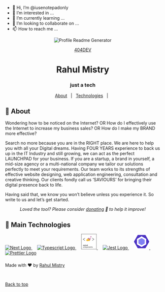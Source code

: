 - 👋 Hi, I’m @iusenotepadonly
- 👀 I’m interested in ...
- 🌱 I’m currently learning ...
- 💞️ I’m looking to collaborate on ...
- 📫 How to reach me ...


<div align="center" id="top">
  <img src="https://profile-readme-generator.com/assets/app.png" width="900" alt="Profile Readme Generator" />

  <a href="https://404dev.in">404DEV</a>
</div>

<div align="center">
  <h1>Rahul Mistry</h1>
  <h3>just a tech</h3>
</div>

<p align="center">
  <a href="#dart-about">About</a> &#xa0; | &#xa0;
  <a href="#rocket-main-technologies">Technologies</a> &#xa0; | &#xa0;
</p>

## :dart: About ##

Wondering how to be noticed on the Internet? OR How do I effectively use the Internet to increase my business sales? OR How do I make my BRAND more effective?

Search no more because you are in the RIGHT place. We are here to help you with all your Digital dreams. Having FOUR YEARS experience to back us up in the IT Industry and still growing, we can act as the perfect LAUNCHPAD for your business. If you are a startup, a brand in yourself, a mid-size agency or a multi-national company we tailor our solutions perfectly to meet your requirements. Our team works to its strengths of effective website designing, web application engineering, consultation and creative thinking. Our clients fondly call us ‘SAVIOURS’ for bringing their digital presence back to life.

Having said that, we know you won’t believe unless you experience it. So write to us and let’s get started.

<p align="center">
  <i>Loved the tool? Please consider <a href="#">donating</a> 💸 to help it improve!</i>
</p>

## :rocket: Main Technologies ##

<a href="https://nextjs.org">
  <img width="50" title="NextJs" alt="Next Logo" src="https://raw.githubusercontent.com/maurodesouza/maurodesouza/master/assets/next-logo.svg">
</a> &#xa0; &#xa0;

<a href="https://www.typescriptlang.org">
  <img width="50" title="Typescript" alt="Typescript Logo" src="https://raw.githubusercontent.com/maurodesouza/maurodesouza/master/assets/typescript-logo.svg">
</a> &#xa0; &#xa0;

<a href="https://styled-components.com">
  <img width="50" title="Styled Components" alt="Styled Components Logo" src="https://raw.githubusercontent.com/github/explore/80688e429a7d4ef2fca1e82350fe8e3517d3494d/topics/styled-components/styled-components.png">
</a> &#xa0; &#xa0;

<a href="https://jestjs.io">
  <img width="50" title="Jest" alt="Jest Logo" src="https://raw.githubusercontent.com/maurodesouza/maurodesouza/master/assets/jest-logo.svg">
</a> &#xa0; &#xa0;

<a href="https://eslint.org">
  <img  width="50" title="Eslint" alt="Eslint Logo" src="https://raw.githubusercontent.com/github/explore/80688e429a7d4ef2fca1e82350fe8e3517d3494d/topics/eslint/eslint.png">
</a> &#xa0; &#xa0;

<a href="https://prettier.io">
  <img width="50" title="Prettier" alt="Prettier Logo" src="https://prettier.io/icon.png">
</a>

###


Made with :heart: by <a href="https://github.com/iusenotepadonly" target="_blank">Rahul Mistry</a>

&#xa0;

<a href="#top">Back to top</a>

